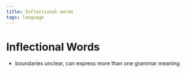 ```yaml
---
title: Inflectional words
tags: language
---
```


# Inflectional Words
- boundaries unclear, can express more than one grammar meaning






























































